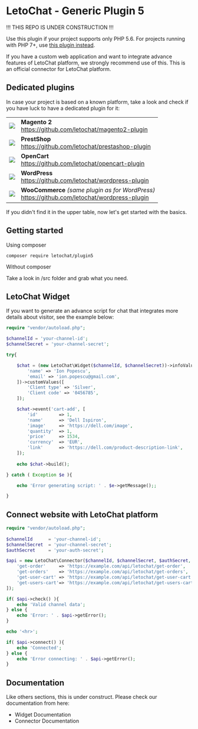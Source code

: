 # LetoChat - Generic Plugin 5

!!! THIS REPO IS UNDER CONSTRUCTION !!!

Use this plugin if your project supports only PHP 5.6. For projects running with PHP 7+, use [this plugin instead](https://github.com/letochat/plugin7).

If you have a custom web application and want to integrate advance features of LetoChat platform, we strongly recommend use of this.
This is an official connector for LetoChat platform.

## Dedicated plugins

In case your project is based on a known platform, take a look and check if you have luck to have a dedicated plugin for it:

<table>
  <tr>
    <td>
        <img src="https://avatars.githubusercontent.com/u/168457?s=45">
    </td>
    <td>
        <strong>Magento 2</strong><br>
        <a href="https://github.com/letochat/magento2-plugin">
            https://github.com/letochat/magento2-plugin
        </a>
    </td>
  </tr>
  <tr>
    <td>
        <img src="https://avatars.githubusercontent.com/u/2815696?s=45">
    </td>
    <td>
        <strong>PrestShop</strong><br>
        <a href="https://github.com/letochat/prestashop-plugin">
            https://github.com/letochat/prestashop-plugin
        </a>
    </td>
  </tr>
  <tr>
    <td>
        <img src="https://avatars.githubusercontent.com/u/214225?s=45">
    </td>
    <td>
        <strong>OpenCart</strong><br>
        <a href="https://github.com/letochat/opencart-plugin">
            https://github.com/letochat/opencart-plugin
        </a>
    </td>
  </tr>
  <tr>
    <td>
        <img src="https://avatars.githubusercontent.com/u/276006?s=45">
    </td>
    <td>
        <strong>WordPress</strong><br>
        <a href="https://github.com/letochat/wordpress-plugin">
            https://github.com/letochat/wordpress-plugin
        </a>
    </td>
  </tr>
  <tr>
    <td>
        <img src="https://avatars.githubusercontent.com/u/473596?s=45">
    </td>
    <td>
        <strong>WooCommerce</strong> <em>(same plugin as for WordPress)</em><br>
        <a href="https://github.com/letochat/wordpress-plugin">
            https://github.com/letochat/wordpress-plugin
        </a>
    </td>
  </tr>
</table>

If you didn't find it in the upper table, now let's get started with the basics.

## Getting started

Using composer

`composer require letochat/plugin5`

Without composer

Take a look in /src folder and grab what you need.

## LetoChat Widget

If you want to generate an advance script for chat that integrates more details about visitor, see the example below:

```php
require "vendor/autoload.php";

$channelId = 'your-channel-id';
$channelSecret = 'your-channel-secret';

try{

    $chat = (new LetoChat\Widget($channelId, $channelSecret))->infoValues([
        'name' => 'Ion Popescu',
        'email' => 'ion.popescu@gmail.com',
    ])->customValues([
        'Client type' => 'Silver',
        'Client code' => '0456785',
    ]);

    $chat->event('cart-add', [
        'id' 		=> 1,
        'name' 		=> 'Dell Ispiron',
        'image' 	=> 'https://dell.com/image',
        'quantity' 	=> 1,
        'price' 	=> 1534,
        'currency' 	=> 'EUR',
        'link'		=> 'https://dell.com/product-description-link',
    ]);
    
    echo $chat->build();

} catch ( Exception $e ){

    echo 'Error generating script: ' . $e->getMessage();;

}
```

## Connect website with LetoChat platform

```php
require "vendor/autoload.php";
	
$channelId 		= 'your-channel-id';
$channelSecret 	= 'your-channel-secret';
$authSecret 	= 'your-auth-secret';

$api = new LetoChat\Connector($channelId, $channelSecret, $authSecret, [
    'get-order' 	=> 'https://example.com/api/letochat/get-order',
    'get-orders' 	=> 'https://example.com/api/letochat/get-orders',
    'get-user-cart' => 'https://example.com/api/letochat/get-user-cart',
    'get-users-cart'=> 'https://example.com/api/letochat/get-users-cart',
]);

if( $api->check() ){
    echo 'Valid channel data';
} else {
    echo 'Error: ' . $api->getError();
}

echo '<hr>';

if( $api->connect() ){
    echo 'Connected';
} else {
    echo 'Error connecting: ' . $api->getError();
}
```

## Documentation

Like others sections, this is under construct. Please check our documentation from here:
- Widget Documentation
- Connector Documentation
